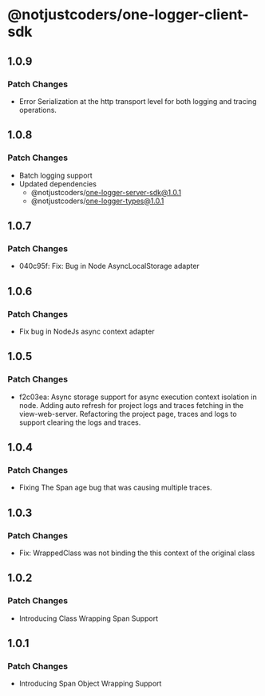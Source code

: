 # @notjustcoders/one-logger-client-sdk

## 1.0.9

### Patch Changes

- Error Serialization at the http transport level for both logging and tracing operations.

## 1.0.8

### Patch Changes

- Batch logging support
- Updated dependencies
  - @notjustcoders/one-logger-server-sdk@1.0.1
  - @notjustcoders/one-logger-types@1.0.1

## 1.0.7

### Patch Changes

- 040c95f: Fix: Bug in Node AsyncLocalStorage adapter

## 1.0.6

### Patch Changes

- Fix bug in NodeJs async context adapter

## 1.0.5

### Patch Changes

- f2c03ea: Async storage support for async execution context isolation in node.
  Adding auto refresh for project logs and traces fetching in the view-web-server.
  Refactoring the project page, traces and logs to support clearing the logs and traces.

## 1.0.4

### Patch Changes

- Fixing The Span age bug that was causing multiple traces.

## 1.0.3

### Patch Changes

- Fix: WrappedClass was not binding the this context of the original class

## 1.0.2

### Patch Changes

- Introducing Class Wrapping Span Support

## 1.0.1

### Patch Changes

- Introducing Span Object Wrapping Support
